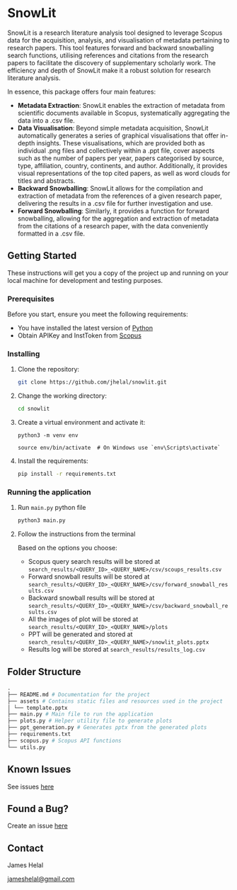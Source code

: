 # SnowLit

SnowLit is a research literature analysis tool designed to leverage Scopus data for the acquisition, analysis, and visualisation of metadata pertaining to research papers. This tool features forward and backward snowballing search functions, utilising references and citations from the research papers to facilitate the discovery of supplementary scholarly work. The efficiency and depth of SnowLit make it a robust solution for research literature analysis.


In essence, this package offers four main features:

 - **Metadata Extraction**: SnowLit enables the extraction of metadata from scientific documents available in Scopus, systematically aggregating the data into a .csv file.
 - **Data Visualisation**: Beyond simple metadata acquisition, SnowLit automatically generates a series of graphical visualisations that offer in-depth insights. These visualisations, which are provided both as individual .png files and collectively within a .ppt file, cover aspects such as the number of papers per year, papers categorised by source, type, affiliation, country, continents, and author. Additionally, it provides visual representations of the top cited papers, as well as word clouds for titles and abstracts.
 - **Backward Snowballing**: SnowLit allows for the compilation and extraction of metadata from the references of a given research paper, delivering the results in a .csv file for further investigation and use.
 - **Forward Snowballing**: Similarly, it provides a function for forward snowballing, allowing for the aggregation and extraction of metadata from the citations of a research paper, with the data conveniently formatted in a .csv file.

## Getting Started

These instructions will get you a copy of the project up and running on your local machine for development and testing purposes.

### Prerequisites

Before you start, ensure you meet the following requirements:

- You have installed the latest version of [Python](https://www.python.org/downloads/)
- Obtain APIKey and InstToken from [Scopus](https://pybliometrics.readthedocs.io/en/stable/access.html)

### Installing

1. Clone the repository:

   ```sh
   git clone https://github.com/jhelal/snowlit.git
   ```

2. Change the working directory:

   ```sh
   cd snowlit
   ```

3. Create a virtual environment and activate it:

   ```
   python3 -m venv env

   source env/bin/activate  # On Windows use `env\Scripts\activate`
   ```

4. Install the requirements:

   ```sh
   pip install -r requirements.txt
   ```

### Running the application

1. Run `main.py` python file

   ```sh
   python3 main.py
   ```

2. Follow the instructions from the terminal

   Based on the options you choose:

   - Scopus query search results will be stored at `search_results/<QUERY_ID>_<QUERY_NAME>/csv/scoups_results.csv`
   - Forward snowball results will be stored at `search_results/<QUERY_ID>_<QUERY_NAME>/csv/forward_snowball_results.csv`
   - Backward snowball results will be stored at `search_results/<QUERY_ID>_<QUERY_NAME>/csv/backward_snowball_results.csv`
   - All the images of plot will be stored at `search_results/<QUERY_ID>_<QUERY_NAME>/plots`
   - PPT will be generated and stored at `search_results/<QUERY_ID>_<QUERY_NAME>/snowlit_plots.pptx`
   - Results log will be stored at `search_results/results_log.csv`

## Folder Structure

```py
.
├── README.md # Documentation for the project
├── assets # Contains static files and resources used in the project
│ └── template.pptx
├── main.py # Main file to run the application
├── plots.py # Helper utility file to generate plots
├── ppt_generation.py # Generates pptx from the generated plots
├── requirements.txt
├── scopus.py # Scopus API functions
└── utils.py
```

## Known Issues

See issues [here](https://github.com/jhelal/snowlit/issues)

## Found a Bug?

Create an issue [here](https://github.com/jhelal/snowlit/issues/new/choose)

## Contact

James Helal

jameshelal@gmail.com
